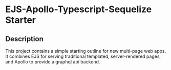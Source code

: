 # EJS-Apollo-Typescript-Sequelize Starter

## Description
This project contains a simple starting outline for new multi-page web apps. It combines EJS for serving traditional templated, server-rendered pages, and Apollo to provide a graphql api backend.